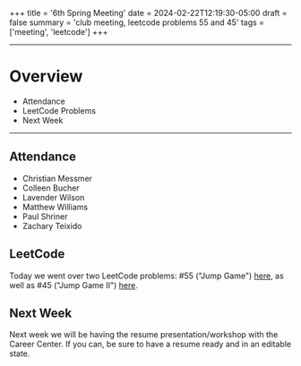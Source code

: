 +++
title = '6th Spring Meeting'
date = 2024-02-22T12:19:30-05:00
draft = false
summary = 'club meeting, leetcode problems 55 and 45'
tags = ['meeting', 'leetcode'] 
+++

***

# Overview

- Attendance
- LeetCode Problems
- Next Week

***

## Attendance

- Christian Messmer
- Colleen Bucher
- Lavender Wilson
- Matthew Williams
- Paul Shriner
- Zachary Teixido

## LeetCode

Today we went over two LeetCode problems: #55 ("Jump Game") [here](https://leetcode.com/problems/jump-game/), as well as #45 ("Jump Game II") [here](https://leetcode.com/problems/jump-game-ii/).

## Next Week

Next week we will be having the resume presentation/workshop with the Career Center. If you can, be sure to have a resume ready and in an editable state. 

